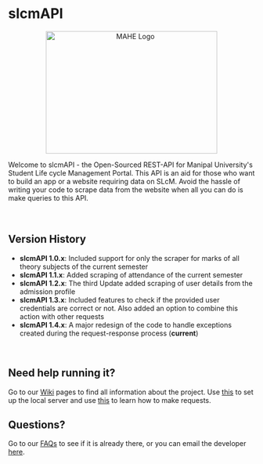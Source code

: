 #  slcmAPI
<p align="center">
<img width="350" height="250" alt="MAHE Logo" src="https://encrypted-tbn0.gstatic.com/images?q=tbn%3AANd9GcTOOKQhFDKER-gCdgz4bUoNbrKJyG5uUBuKdeKjLCs3zqFePt0G&usqp=CAUg">
</p>
Welcome to slcmAPI - the Open-Sourced REST-API for Manipal University's Student Life cycle Management Portal. This API is an aid for those who want to build an app or a website requiring data on SLcM. Avoid the hassle of writing your code to scrape data from the website when all you can do is make queries to this API.
<br />
<br />
<br />


## **Version History**
* **slcmAPI 1.0.x**: Included support for only the scraper for marks of all theory subjects of the current semester
* **slcmAPI 1.1.x**: Added scraping of attendance of the current semester
* **slcmAPI 1.2.x**: The third Update added scraping of user details from the admission profile
* **slcmAPI 1.3.x**: Included features to check if the provided user credentials are correct or not. Also added an option to combine this action with other requests
* **slcmAPI 1.4.x**: A major redesign of the code to handle exceptions created during the request-response process (**current**)
<br />


## **Need help running it?**
Go to our [Wiki](https://github.com/var-greyShader/slcmAPI/wiki) pages to find all information about the project. Use [this](https://github.com/var-greyShader/slcmAPI/wiki/Testing) to set up the local server and use [this](https://github.com/var-greyShader/slcmAPI/wiki/Sending-Requests) to learn how to make requests.

## **Questions?**
Go to our [FAQs](https://github.com/var-greyShader/slcmAPI/wiki/FAQs) to see if it is already there, or you can email the developer [here](mailto:yash.aryan@aol.com?subject=Regarding%20slcmAPI).

